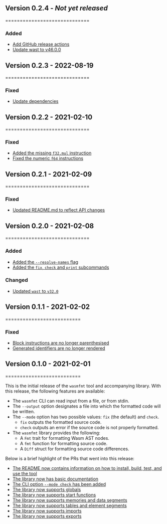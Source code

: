 ## Version 0.2.4 - *Not yet released*
=============================

### Added

- [Add GitHub release actions][78]
- [Update wast to v46.0.0][87]

[78]: https://github.com/philipahlberg/wasmfmt/pull/78
[87]: https://github.com/philipahlberg/wasmfmt/pull/87

## Version 0.2.3 - 2022-08-19
=============================

### Fixed

- [Update dependencies][371b7]

[371b7]: https://github.com/philipahlberg/wasmfmt/commit/371b75da58a22a375d2269716ea3c9d4b8f4fa72

## Version 0.2.2 - 2021-02-10
=============================

### Fixed

- [Added the missing `f32.mul` instruction][82]
- [Fixed the numeric `f64` instructions][83]

[82]: https://github.com/philipahlberg/wasmfmt/pull/82
[83]: https://github.com/philipahlberg/wasmfmt/pull/83

## Version 0.2.1 - 2021-02-09
=============================

### Fixed

- [Updated README.md to reflect API changes][76]

[76]: https://github.com/philipahlberg/wasmfmt/pull/76

## Version 0.2.0 - 2021-02-08
=============================

### Added

- [Added the `--resolve-names` flag][73]
- [Added the `fix`, `check` and `print` subcommands][74]

### Changed

- [Updated `wast` to `v32.0`][71]


[71]: https://github.com/philipahlberg/wasmfmt/pull/71
[73]: https://github.com/philipahlberg/wasmfmt/pull/73
[74]: https://github.com/philipahlberg/wasmfmt/pull/74

## Version 0.1.1 - 2021-02-02
==========================

### Fixed

- [Block instructions are no longer parenthesised][68]
- [Generated identifiers are no longer rendered][70]


[68]: https://github.com/philipahlberg/wasmfmt/pull/68
[70]: https://github.com/philipahlberg/wasmfmt/pull/70

## Version 0.1.0 - 2021-02-01
==========================

This is the initial release of the `wasmfmt` tool and accompanying library.
With this release, the following features are available:

- The `wasmfmt` CLI can read input from a file, or from stdin.
- The `--output` option designates a file into which the formatted code will be written.
- The `--mode` option has two possible values: `fix` (the default) and `check`.
    - `fix` outputs the formatted source code.
    - `check` outputs an error if the source code is not properly formatted.
- The `wasmfmt` library provides the following:
    - A `Fmt` trait for formatting Wasm AST nodes.
    - A `fmt` function for formatting source code.
    - A `Diff` struct for formatting source code differences.

Below is a brief highlight of the PRs that went into this release:

- [The README now contains information on how to install, build, test, and use the tool][29]
- [The library now has basic documentation][30]
- [The CLI option `--mode check` has been added][33]
- [The library now supports globals][40]
- [The library now supports start functions][41]
- [The library now supports memories and data segments][44]
- [The library now supports tables and element segments][48]
- [The library now supports imports][50]
- [The library now supports exports][51]

[29]: https://github.com/philipahlberg/wasmfmt/pull/29
[30]: https://github.com/philipahlberg/wasmfmt/pull/30
[33]: https://github.com/philipahlberg/wasmfmt/pull/33
[40]: https://github.com/philipahlberg/wasmfmt/pull/40
[41]: https://github.com/philipahlberg/wasmfmt/pull/41
[44]: https://github.com/philipahlberg/wasmfmt/pull/44
[48]: https://github.com/philipahlberg/wasmfmt/pull/48
[50]: https://github.com/philipahlberg/wasmfmt/pull/50
[51]: https://github.com/philipahlberg/wasmfmt/pull/51
